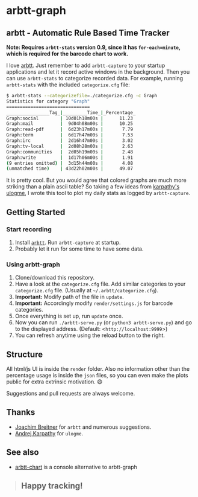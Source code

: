 arbtt-graph
===========

## arbtt - Automatic Rule Based Time Tracker

**Note: Requires `arbtt-stats` version 0.9, since it has `for-each=minute`, which is required for the barcode chart to work.**

I love [arbtt](http://arbtt.nomeata.de/). Just remember to add `arbtt-capture` to your startup applications and let it record active windows in the background. Then you can use `arbtt-stats` to categorize recorded data. For example, running `arbtt-stats` with the included `categorize.cfg` file:

```sh
$ arbtt-stats --categorizefile=./categorize.cfg -c Graph
Statistics for category "Graph"
===============================
________________Tag_|_________Time_|_Percentage_
Graph:social        | 10d01h18m00s |      11.23
Graph:mail          |  9d04h08m00s |      10.25
Graph:read-pdf      |  6d23h17m00s |       7.79
Graph:term          |  6d17h47m00s |       7.53
Graph:irc           |  2d16h47m00s |       3.02
Graph:tv-local      |  2d08h28m00s |       2.63
Graph:communities   |  2d05h19m00s |       2.48
Graph:write         |  1d17h06m00s |       1.91
(9 entries omitted) |  3d15h44m00s |       4.08
(unmatched time)    | 43d22h02m00s |      49.07
```

It is pretty cool. But you would agree that colored graphs are much more striking than a plain ascii table? So taking a few ideas from [karpathy's](https://github.com/karpathy/) [ulogme](https://github.com/karpathy/ulogme), I wrote this tool to plot my daily stats as logged by `arbtt-capture`.

## Getting Started

### Start recording

1. Install [`arbtt`](http://arbtt.nomeata.de/#install). Run `arbtt-capture` at startup.
2. Probably let it run for some time to have some data.

### Using arbtt-graph

1. Clone/download this repository.
2. Have a look at the `categorize.cfg` file. Add similar categories to your `categorize.cfg` file. (Usually at `~/.arbtt/categorize.cfg`).
3. **Important:** Modify path of the file in `update`.
4. **Important:** Accordingly modify `render/settings.js` for barcode categories.
5. Once everything is set up, run `update` once.
6. Now you can run `./arbtt-serve.py` (or `python3 arbtt-serve.py`) and go to the displayed address. (Default: <`http://localhost:9999`>)
7. You can refresh anytime using the reload button to the right.

## Structure

All html/js UI is inside the `render` folder. Also no information other than the percentage usage is inside the `json` files, so you can even make the plots public for extra extrinsic motivation. :smile:

Suggestions and pull requests are always welcome.

## Thanks

- [Joachim Breitner](https://github.com/nomeata) for `arbtt` and numerous suggestions.
- [Andrej Karpathy](https://github.com/karpathy/) for `ulogme`.

## See also

- [arbtt-chart](https://github.com/liskin/arbtt-chart) is a console alternative to arbtt-graph

> ## Happy tracking!

